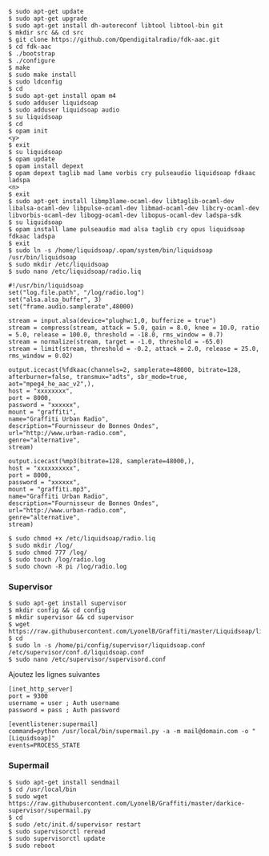     $ sudo apt-get update
    $ sudo apt-get upgrade
    $ sudo apt-get install dh-autoreconf libtool libtool-bin git   
    $ mkdir src && cd src
    $ git clone https://github.com/Opendigitalradio/fdk-aac.git
    $ cd fdk-aac
    $ ./bootstrap
    $ ./configure
    $ make
    $ sudo make install
    $ sudo ldconfig
    $ cd
    $ sudo apt-get install opam m4
    $ sudo adduser liquidsoap
    $ sudo adduser liquidsoap audio
    $ su liquidsoap
    $ cd
    $ opam init
    <y>
    $ exit
    $ su liquidsoap
    $ opam update
    $ opam install depext
    $ opam depext taglib mad lame vorbis cry pulseaudio liquidsoap fdkaac ladspa
    <n>
    $ exit
    $ sudo apt-get install libmp3lame-ocaml-dev libtaglib-ocaml-dev libalsa-ocaml-dev libpulse-ocaml-dev libmad-ocaml-dev libcry-ocaml-dev libvorbis-ocaml-dev libogg-ocaml-dev libopus-ocaml-dev ladspa-sdk
    $ su liquidsoap
    $ opam install lame pulseaudio mad alsa taglib cry opus liquidsoap fdkaac ladspa
    $ exit
    $ sudo ln -s /home/liquidsoap/.opam/system/bin/liquidsoap /usr/bin/liquidsoap
    $ sudo mkdir /etc/liquidsoap
    $ sudo nano /etc/liquidsoap/radio.liq

    #!/usr/bin/liquidsoap
    set("log.file.path", "/log/radio.log")
    set("alsa.alsa_buffer", 3)
    set("frame.audio.samplerate",48000)

    stream = input.alsa(device="plughw:1,0, bufferize = true")
    stream = compress(stream, attack = 5.0, gain = 8.0, knee = 10.0, ratio = 5.0, release = 100.0, threshold = -18.0, rms_window = 0.7)
    stream = normalize(stream, target = -1.0, threshold = -65.0)
    stream = limit(stream, threshold = -0.2, attack = 2.0, release = 25.0, rms_window = 0.02)

    output.icecast(%fdkaac(channels=2, samplerate=48000, bitrate=128, afterburner=false, transmux="adts", sbr_mode=true, aot="mpeg4_he_aac_v2",),
    host = "xxxxxxxx",
    port = 8000,
    password = "xxxxxx",
    mount = "graffiti",
    name="Graffiti Urban Radio",
    description="Fournisseur de Bonnes Ondes",
    url="http://www.urban-radio.com",
    genre="alternative",
    stream)

    output.icecast(%mp3(bitrate=128, samplerate=48000,),
    host = "xxxxxxxxxx",
    port = 8000,
    password = "xxxxxx",
    mount = "graffiti.mp3",
    name="Graffiti Urban Radio",
    description="Fournisseur de Bonnes Ondes",
    url="http://www.urban-radio.com",
    genre="alternative",
    stream)

    $ sudo chmod +x /etc/liquidsoap/radio.liq
    $ sudo mkdir /log/
    $ sudo chmod 777 /log/
    $ sudo touch /log/radio.log
    $ sudo chown -R pi /log/radio.log

### Supervisor

    $ sudo apt-get install supervisor
    $ mkdir config && cd config
    $ mkdir supervisor && cd supervisor
    $ wget https://raw.githubusercontent.com/LyonelB/Graffiti/master/Liquidsoap/liquidsoap.conf
    $ cd
    $ sudo ln -s /home/pi/config/supervisor/liquidsoap.conf /etc/supervisor/conf.d/liquidsoap.conf
    $ sudo nano /etc/supervisor/supervisord.conf    

Ajoutez les lignes suivantes

    [inet_http_server]
    port = 9300
    username = user ; Auth username
    password = pass ; Auth password

    [eventlistener:supermail]
    command=python /usr/local/bin/supermail.py -a -m mail@domain.com -o "[Liquidsoap]"
    events=PROCESS_STATE

### Supermail

    $ sudo apt-get install sendmail
    $ cd /usr/local/bin
    $ sudo wget https://raw.githubusercontent.com/LyonelB/Graffiti/master/darkice-supervisor/supermail.py
    $ cd
    $ sudo /etc/init.d/supervisor restart
    $ sudo supervisorctl reread
    $ sudo supervisorctl update
    $ sudo reboot

